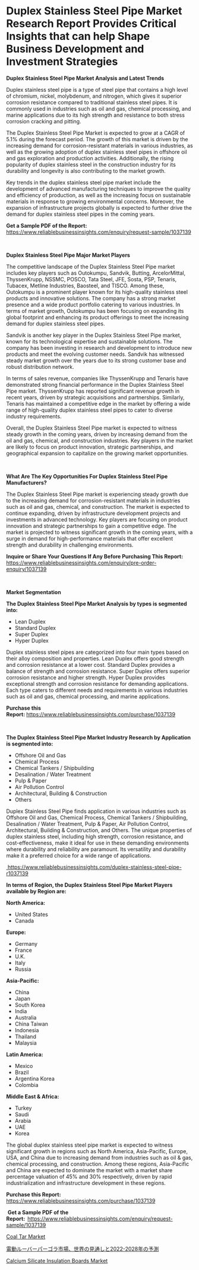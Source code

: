 <p><h1>Duplex Stainless Steel Pipe Market Research Report Provides Critical Insights that can help Shape Business Development and Investment Strategies</h1></p><p><strong>Duplex Stainless Steel Pipe Market Analysis and Latest Trends</strong></p>
<p><p>Duplex stainless steel pipe is a type of steel pipe that contains a high level of chromium, nickel, molybdenum, and nitrogen, which gives it superior corrosion resistance compared to traditional stainless steel pipes. It is commonly used in industries such as oil and gas, chemical processing, and marine applications due to its high strength and resistance to both stress corrosion cracking and pitting.</p><p>The Duplex Stainless Steel Pipe Market is expected to grow at a CAGR of 5.1% during the forecast period. The growth of this market is driven by the increasing demand for corrosion-resistant materials in various industries, as well as the growing adoption of duplex stainless steel pipes in offshore oil and gas exploration and production activities. Additionally, the rising popularity of duplex stainless steel in the construction industry for its durability and longevity is also contributing to the market growth.</p><p>Key trends in the duplex stainless steel pipe market include the development of advanced manufacturing techniques to improve the quality and efficiency of production, as well as the increasing focus on sustainable materials in response to growing environmental concerns. Moreover, the expansion of infrastructure projects globally is expected to further drive the demand for duplex stainless steel pipes in the coming years.</p></p>
<p><strong>Get a Sample PDF of the Report:&nbsp;</strong> <a href="https://www.reliablebusinessinsights.com/enquiry/request-sample/1037139">https://www.reliablebusinessinsights.com/enquiry/request-sample/1037139</a></p>
<p>&nbsp;</p>
<p><strong>Duplex Stainless Steel Pipe Major Market Players</strong></p>
<p><p>The competitive landscape of the Duplex Stainless Steel Pipe market includes key players such as Outokumpu, Sandvik, Butting, ArcelorMittal, ThyssenKrupp, NSSMC, POSCO, Tata Steel, JFE, Sosta, PSP, Tenaris, Tubacex, Metline Industries, Baosteel, and TISCO. Among these, Outokumpu is a prominent player known for its high-quality stainless steel products and innovative solutions. The company has a strong market presence and a wide product portfolio catering to various industries. In terms of market growth, Outokumpu has been focusing on expanding its global footprint and enhancing its product offerings to meet the increasing demand for duplex stainless steel pipes.</p><p>Sandvik is another key player in the Duplex Stainless Steel Pipe market, known for its technological expertise and sustainable solutions. The company has been investing in research and development to introduce new products and meet the evolving customer needs. Sandvik has witnessed steady market growth over the years due to its strong customer base and robust distribution network.</p><p>In terms of sales revenue, companies like ThyssenKrupp and Tenaris have demonstrated strong financial performance in the Duplex Stainless Steel Pipe market. ThyssenKrupp has reported significant revenue growth in recent years, driven by strategic acquisitions and partnerships. Similarly, Tenaris has maintained a competitive edge in the market by offering a wide range of high-quality duplex stainless steel pipes to cater to diverse industry requirements.</p><p>Overall, the Duplex Stainless Steel Pipe market is expected to witness steady growth in the coming years, driven by increasing demand from the oil and gas, chemical, and construction industries. Key players in the market are likely to focus on product innovation, strategic partnerships, and geographical expansion to capitalize on the growing market opportunities.</p></p>
<p>&nbsp;</p>
<p><strong>What Are The Key Opportunities For Duplex Stainless Steel Pipe Manufacturers?</strong></p>
<p><p>The Duplex Stainless Steel Pipe market is experiencing steady growth due to the increasing demand for corrosion-resistant materials in industries such as oil and gas, chemical, and construction. The market is expected to continue expanding, driven by infrastructure development projects and investments in advanced technology. Key players are focusing on product innovation and strategic partnerships to gain a competitive edge. The market is projected to witness significant growth in the coming years, with a surge in demand for high-performance materials that offer excellent strength and durability in challenging environments.</p></p>
<p><strong>Inquire or Share Your Questions If Any Before Purchasing This Report:</strong> <a href="https://www.reliablebusinessinsights.com/enquiry/pre-order-enquiry/1037139">https://www.reliablebusinessinsights.com/enquiry/pre-order-enquiry/1037139</a></p>
<p>&nbsp;</p>
<p><strong>Market Segmentation</strong></p>
<p><strong>The Duplex Stainless Steel Pipe Market Analysis by types is segmented into:</strong></p>
<p><ul><li>Lean Duplex</li><li>Standard Duplex</li><li>Super Duplex</li><li>Hyper Duplex</li></ul></p>
<p><p>Duplex stainless steel pipes are categorized into four main types based on their alloy composition and properties. Lean Duplex offers good strength and corrosion resistance at a lower cost. Standard Duplex provides a balance of strength and corrosion resistance. Super Duplex offers superior corrosion resistance and higher strength. Hyper Duplex provides exceptional strength and corrosion resistance for demanding applications. Each type caters to different needs and requirements in various industries such as oil and gas, chemical processing, and marine applications.</p></p>
<p><strong>Purchase this Report:&nbsp;</strong><a href="https://www.reliablebusinessinsights.com/purchase/1037139">https://www.reliablebusinessinsights.com/purchase/1037139</a></p>
<p>&nbsp;</p>
<p><strong>The Duplex Stainless Steel Pipe Market Industry Research by Application is segmented into:</strong></p>
<p><ul><li>Offshore Oil and Gas</li><li>Chemical Process</li><li>Chemical Tankers / Shipbuilding</li><li>Desalination / Water Treatment</li><li>Pulp & Paper</li><li>Air Pollution Control</li><li>Architectural, Building & Construction</li><li>Others</li></ul></p>
<p><p>Duplex Stainless Steel Pipe finds application in various industries such as Offshore Oil and Gas, Chemical Process, Chemical Tankers / Shipbuilding, Desalination / Water Treatment, Pulp & Paper, Air Pollution Control, Architectural, Building & Construction, and Others. The unique properties of duplex stainless steel, including high strength, corrosion resistance, and cost-effectiveness, make it ideal for use in these demanding environments where durability and reliability are paramount. Its versatility and durability make it a preferred choice for a wide range of applications.</p></p>
<p><a href="https://www.reliablebusinessinsights.com/duplex-stainless-steel-pipe-r1037139">&nbsp;https://www.reliablebusinessinsights.com/duplex-stainless-steel-pipe-r1037139</a></p>
<p><strong>In terms of Region, the Duplex Stainless Steel Pipe Market Players available by Region are:</strong></p>
<p>
    <p> <strong> North America: </strong>
        <ul>
            <li>United States</li>
            <li>Canada</li>
        </ul>
        </p> 
    <p> <strong> Europe: </strong>
        <ul>
            <li>Germany</li>
            <li>France</li>
            <li>U.K.</li>
            <li>Italy</li>
            <li>Russia</li>
        </ul>
        </p> 
    <p> <strong> Asia-Pacific: </strong>
        <ul>
            <li>China</li>
            <li>Japan</li>
            <li>South Korea</li>
            <li>India</li>
            <li>Australia</li>
            <li>China Taiwan</li>
            <li>Indonesia</li>
            <li>Thailand</li>
            <li>Malaysia</li>
        </ul>
        </p> 
    <p> <strong> Latin America: </strong>
        <ul>
            <li>Mexico</li>
            <li>Brazil</li>
            <li>Argentina Korea</li>
            <li>Colombia</li>
        </ul>
        </p> 
    <p> <strong> Middle East & Africa: </strong>
        <ul>
            <li>Turkey</li>
            <li>Saudi</li>
            <li>Arabia</li>
            <li>UAE</li>
            <li>Korea</li>
        </ul>
    </p>
    </p>
<p><p>The global duplex stainless steel pipe market is expected to witness significant growth in regions such as North America, Asia-Pacific, Europe, USA, and China due to increasing demand from industries such as oil & gas, chemical processing, and construction. Among these regions, Asia-Pacific and China are expected to dominate the market with a market share percentage valuation of 45% and 30% respectively, driven by rapid industrialization and infrastructure development in these regions.</p></p>
<p><strong>Purchase this Report: </strong><a href="https://www.reliablebusinessinsights.com/purchase/1037139">https://www.reliablebusinessinsights.com/purchase/1037139</a></p>
<p>&nbsp;<strong>Get a Sample PDF of the Report:&nbsp;&nbsp;</strong><a href="https://www.reliablebusinessinsights.com/enquiry/request-sample/1037139">https://www.reliablebusinessinsights.com/enquiry/request-sample/1037139</a></p>
<p><strong></strong></p>
<p><p><a href="https://github.com/goodweq44/Market-Research-Report-List-1/blob/main/coal-tar-market.md">Coal Tar Market</a></p><p><a href="https://github.com/BrionnaBoyle/Market-Research-Report-List-1/blob/main/2054731131006.md">電動ルーバーパーゴラ市場、世界の見通しと2022-2028年の予測</a></p><p><a href="https://github.com/MaraKoelpin2023/Market-Research-Report-List-1/blob/main/calcium-silicate-insulation-boards-market.md">Calcium Silicate Insulation Boards Market</a></p></p>
